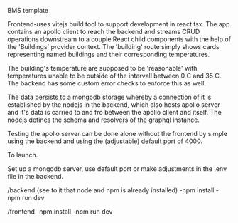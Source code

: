 BMS template

Frontend-uses vitejs build tool to support development in react tsx. The app contains an apollo client to reach the backend and streams CRUD operations downstream to a couple React child components with the help of the 'Buildings' 
provider context. The 'building' route simply shows cards representing named buildings and their corresponding temperatures.

The building's temperature are supposed to be 'reasonable' with temperatures unable to be outside of 
the intervall between 0 C and 35 C. The backend has some custom error checks to enforce this as well.

The data persists to a mongodb storage whereby a connection of it is established by the nodejs in the backend, which also hosts apollo server and it's data is carried to and fro between the apollo client and itself. The nodejs defines the schema and resolvers of the graphql instance.

Testing the apollo server can be done alone without the frontend by simple using the backend and using the (adjustable) default port of 4000.


To launch.

Set up a mongodb server, use default port or make adjustments in the .env file in the backend.

/backend
(see to it that node and npm is already installed)
-npm install
-npm run dev

/frontend
-npm install
-npm run dev


